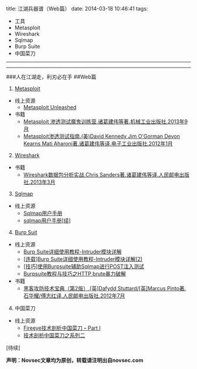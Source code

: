 title: 江湖兵器谱（Web篇）
date: 2014-03-18 10:46:41
tags: 
 - 工具
 - Metasploit
 - Wireshark
 - Sqlmap
 - Burp Suite
 - 中国菜刀
---

-----------------------
###人在江湖走，利刃必在手
##Web篇

1. [Metasploit](http://www.metasploit.com/)
 * 线上资源
    - [Metasploit Unleashed](http://www.offensive-security.com/metasploit-unleashed/Main_Page)
 * 书籍
    - [Metasploit 渗透测试魔鬼训练营.诸葛建伟等著.机械工业出版社.2013年9月](http://book.douban.com/subject/25723796/)
    - [Metasploit渗透测试指南.(美)David Kennedy Jim O'Gorman Devon Kearns Mati Aharoni著.诸葛建伟等译.电子工业出版社.2012年1月](http://book.douban.com/subject/10433737/)
    
<!--more-->

2. [Wireshark](http://www.wireshark.org/)
 * 书籍
    - [Wireshark数据包分析实战.Chris Sanders著.诸葛建伟等译.人民邮电出版社.2013年3月](http://book.douban.com/subject/21691692/)
3. [Sqlmap](http://sqlmap.org/)
 * 线上资源
    - [Sqlmap用户手册](http://drops.wooyun.org/tips/143)
    - [sqlmap用户手册[续]](http://drops.wooyun.org/tips/401)
4. [Burp Suit](http://portswigger.net/burp/)
 * 线上资源
    - [Burp Suite详细使用教程-Intruder模块详解](http://www.freebuf.com/tools/2079.html)
    - [[连载]Burp Suite详细使用教程-Intruder模块详解(2)](http://www.freebuf.com/articles/3693.html)
    - [[技巧]使用Burpsuite辅助Sqlmap进行POST注入测试](http://www.freebuf.com/tools/2311.html)
    - [Burpsuite教程与技巧之HTTP brute暴力破解](http://www.freebuf.com/articles/web/7457.html)
 * 书籍
    - [黑客攻防技术宝典（第2版）.[英]Dafydd Stuttard/[英]Marcus Pinto著.石华耀/傅志红译.人民邮电出版社.2012年7月](http://book.douban.com/subject/10793814/)
4. 中国菜刀
 * 线上资源
    - [Fireeye技术剖析中国菜刀 – Part I](http://www.freebuf.com/articles/web/11687.html)
    - [技术剖析中国菜刀之系列二](http://www.freebuf.com/articles/web/12064.html)

[待续]

**声明：Novsec文章均为原创，转载请注明出自novsec.com**
